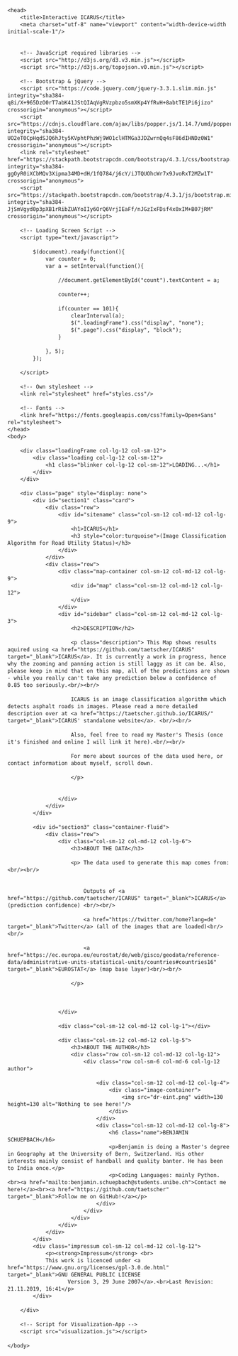 <!DOCTYPE html>
    
<html lang="en">
    
    <head>
        <title>Interactive ICARUS</title>
        <meta charset="utf-8" name="viewport" content="width-device-width initial-scale-1"/>
        
        
        <!-- JavaScript required libraries -->
        <script src="http://d3js.org/d3.v3.min.js"></script>
        <script src="http://d3js.org/topojson.v0.min.js"></script>
        
        <!-- Bootstrap & jQuery -->
        <script src="https://code.jquery.com/jquery-3.3.1.slim.min.js" integrity="sha384-q8i/X+965DzO0rT7abK41JStQIAqVgRVzpbzo5smXKp4YfRvH+8abtTE1Pi6jizo" crossorigin="anonymous"></script>
        <script src="https://cdnjs.cloudflare.com/ajax/libs/popper.js/1.14.7/umd/popper.min.js" integrity="sha384-UO2eT0CpHqdSJQ6hJty5KVphtPhzWj9WO1clHTMGa3JDZwrnQq4sF86dIHNDz0W1" crossorigin="anonymous"></script>
        <link rel="stylesheet" href="https://stackpath.bootstrapcdn.com/bootstrap/4.3.1/css/bootstrap.min.css" integrity="sha384-ggOyR0iXCbMQv3Xipma34MD+dH/1fQ784/j6cY/iJTQUOhcWr7x9JvoRxT2MZw1T" crossorigin="anonymous">
        <script src="https://stackpath.bootstrapcdn.com/bootstrap/4.3.1/js/bootstrap.min.js" integrity="sha384-JjSmVgyd0p3pXB1rRibZUAYoIIy6OrQ6VrjIEaFf/nJGzIxFDsf4x0xIM+B07jRM" crossorigin="anonymous"></script>
        
        <!-- Loading Screen Script -->
        <script type="text/javascript">
            
            $(document).ready(function(){
                var counter = 0;
                var a = setInterval(function(){
                    
                    //document.getElementById("count").textContent = a;
                    
                    counter++;
                    
                    if(counter == 101){
                        clearInterval(a);
                        $(".loadingFrame").css("display", "none");
                        $(".page").css("display", "block");
                    }
                    
                }, 5);
            });
            
        </script>
        
        <!-- Own stylesheet -->
        <link rel="stylesheet" href="styles.css"/>
        
        <!-- Fonts -->
        <link href="https://fonts.googleapis.com/css?family=Open+Sans" rel="stylesheet">
    </head>
    <body>
        
        <div class="loadingFrame col-lg-12 col-sm-12">
            <div class="loading col-lg-12 col-sm-12">
                <h1 class="blinker col-lg-12 col-sm-12">LOADING...</h1>
            </div>
        </div>
        
        <div class="page" style="display: none">
            <div id="section1" class="card">
                <div class="row">
                    <div id="sitename" class="col-sm-12 col-md-12 col-lg-9">
                        <h1>ICARUS</h1>
                        <h3 style="color:turquoise">(Image Classification Algorithm for Road Utility Status)</h3>
                    </div>
                </div>
                <div class="row">
                    <div class="map-container col-sm-12 col-md-12 col-lg-9">
                        <div id="map" class="col-sm-12 col-md-12 col-lg-12">
                        </div>
                    </div>
                    <div id="sidebar" class="col-sm-12 col-md-12 col-lg-3">
                        <h2>DESCRIPTION</h2>

                        <p class="description"> This Map shows results aquired using <a href="https://github.com/taetscher/ICARUS" target="_blank">ICARUS</a>. It is currently a work in progress, hence why the zooming and panning action is still laggy as it can be. Also, please keep in mind that on this map, all of the predictions are shown - while you really can't take any prediction below a confidence of 0.85 too seriously.<br/><br/>
                            
                        ICARUS is an image classification algorithm which detects asphalt roads in images. Please read a more detailed description over at <a href="https://taetscher.github.io/ICARUS/" target="_blank">ICARUS' standalone website</a>. <br/><br/>
                        
                        Also, feel free to read my Master's Thesis (once it's finished and online I will link it here).<br/><br/>
                            
                        For more about sources of the data used here, or contact information about myself, scroll down.
                        
                        </p>
                        
                     
                    </div>
                </div>
            </div>
            
            <div id="section3" class="container-fluid">
                <div class="row">
                    <div class="col-sm-12 col-md-12 col-lg-6">
                        <h3>ABOUT THE DATA</h3>
                        
                        <p> The data used to generate this map comes from:<br/><br/>
                            
                            
                            Outputs of <a href="https://github.com/taetscher/ICARUS" target="_blank">ICARUS</a> (prediction confidence) <br/><br/>
                              
                            <a href="https://twitter.com/home?lang=de" target="_blank">Twitter</a> (all of the images that are loaded)<br/><br/>
                        
                            <a href="https://ec.europa.eu/eurostat/de/web/gisco/geodata/reference-data/administrative-units-statistical-units/countries#countries16" target="_blank">EUROSTAT</a> (map base layer)<br/><br/> 

                        </p>
                            
                        
                        
                    </div>
                    
                    <div class="col-sm-12 col-md-12 col-lg-1"></div>
                    
                    <div class="col-sm-12 col-md-12 col-lg-5">
                        <h3>ABOUT THE AUTHOR</h3>
                        <div class="row col-sm-12 col-md-12 col-lg-12">
                            <div class="row col-sm-6 col-md-6 col-lg-12 author">
                                
                                <div class="col-sm-12 col-md-12 col-lg-4">
                                    <div class="image-container">
                                        <img src="dr-eint.png" width=130 height=130 alt="Nothing to see here!"/>
                                    </div>   
                                </div>
                                <div class="col-sm-12 col-md-12 col-lg-8">
                                    <h6 class="name">BENJAMIN SCHUEPBACH</h6>
                                    <p>Benjamin is doing a Master's degree in Geography at the University of Bern, Switzerland. His other interests mainly consist of handball and quality banter. He has been to India once.</p>
                                    <p>Coding Languages: mainly Python. <br><a href="mailto:benjamin.schuepbach@students.unibe.ch">Contact me here!</a><br><a href="https://github.com/taetscher" target="_blank">Follow me on GitHub!</a></p>
                                </div>
                            </div>
                        </div>
                    </div>
                </div>
            </div>
            <div class="impressum col-sm-12 col-md-12 col-lg-12">
                <p><strong>Impressum</strong> <br>
                This work is licenced under <a href="https://www.gnu.org/licenses/gpl-3.0.de.html" target="_blank">GNU GENERAL PUBLIC LICENSE
                       Version 3, 29 June 2007</a>.<br>Last Revision: 21.11.2019, 16:41</p>
            </div>
            
        </div>
        
        <!-- Script for Visualization-App -->
        <script src="visualization.js"></script>
        
    </body>
</html>